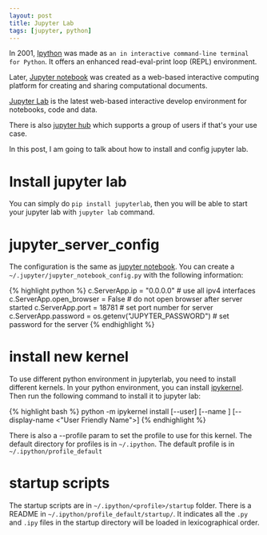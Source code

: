```yaml
---
layout: post
title: Jupyter Lab
tags: [jupyter, python]
---
```


In 2001, [Ipython](https://ipython.org/) was made as `an in interactive command-line terminal for Python`. It offers an enhanced read-eval-print loop (REPL) environment. 

Later, [Jupyter notebook](https://jupyter.org/) was created as a web-based interactive computing platform for creating and sharing computational documents. 

[Jupyter Lab](https://jupyter.org/) is the latest web-based interactive develop environment for notebooks, code and data. 

There is also [jupyter hub](https://jupyter.org/hub) which supports a group of users if that's your use case. 


In this post, I am going to talk about how to install and config jupyter lab. <!--break--> 


# Install jupyter lab

You can simply do `pip install jupyterlab`, then you will be able to start your jupyter lab with `jupyter lab` command. 

# jupyter_server_config

The configuration is the same as [jupyter notebook](https://stackoverflow.com/a/52210809/6142313). You can create a `~/.jupyter/jupyter_notebook_config.py` with the following information:

{% highlight python %}
c.ServerApp.ip = "0.0.0.0"                              # use all ipv4 interfaces
c.ServerApp.open_browser = False                        # do not open browser after server started
c.ServerApp.port = 18781                                # set port number for server
c.ServerApp.password = os.getenv("JUPYTER_PASSWORD")    # set password for the server
{% endhighlight %}

# install new kernel 

To use different python environment in jupyterlab, you need to install different kernels. 
In your python environment, you can install [ipykernel](https://github.com/ipython/ipykernel). Then run the following command to install it to jupyter lab:

{% highlight bash %}
python -m ipykernel install [--user] [--name <machine-readable-name>] [--display-name <"User Friendly Name">]
{% endhighlight %}

There is also a --profile param to set the profile to use for this kernel. The default directory for profiles is in `~/.ipython`. The default profile is in `~/.ipython/profile_default`

# startup scripts

The startup scripts are in `~/.ipython/<profile>/startup` folder. There is a README in `~/.ipython/profile_default/startup/`. It indicates all the `.py` and `.ipy` files in the startup directory will be loaded in lexicographical order.



